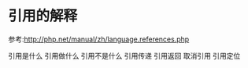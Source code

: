 # 引用的解释
参考:http://php.net/manual/zh/language.references.php

引用是什么
引用做什么
引用不是什么
引用传递
引用返回
取消引用
引用定位


